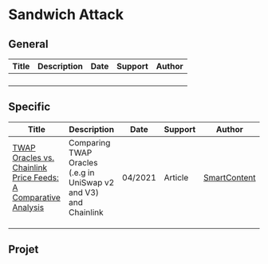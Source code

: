 # Sandwich Attack

## General

| Title | Description | Date | Support | Author |
| ----- | ----------- | ---- | ------- | ------ |
|       |             |      |         |        |
|       |             |      |         |        |
|       |             |      |         |        |
|       |             |      |         |        |

## Specific

| Title                                                        | Description                                                  | Date    | Support | Author                                                       |
| ------------------------------------------------------------ | ------------------------------------------------------------ | ------- | ------- | ------------------------------------------------------------ |
| [TWAP Oracles vs. Chainlink Price Feeds: A Comparative Analysis](https://smartcontentpublication.medium.com/twap-oracles-vs-chainlink-price-feeds-a-comparative-analysis-8155a3483cbd) | Comparing TWAP Oracles (.e.g in UniSwap v2 and V3) and Chainlink | 04/2021 | Article | [SmartContent](https://smartcontentpublication.medium.com/?source=post_page-----8155a3483cbd--------------------------------) |
|                                                              |                                                              |         |         |                                                              |
|                                                              |                                                              |         |         |                                                              |
|                                                              |                                                              |         |         |                                                              |


## Projet
